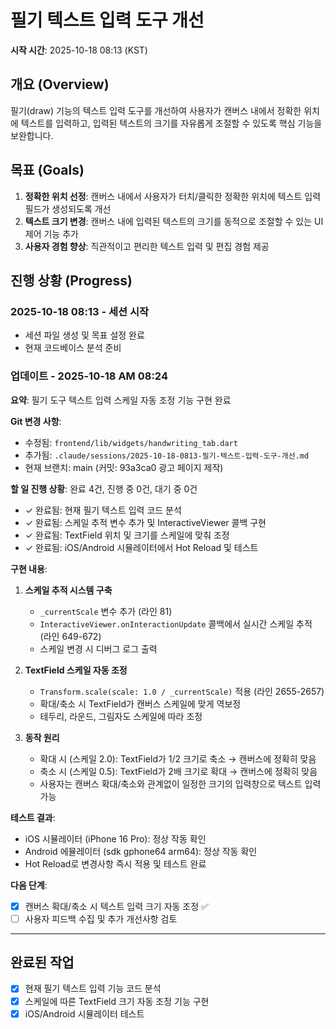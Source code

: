 # 필기 텍스트 입력 도구 개선

**시작 시간**: 2025-10-18 08:13 (KST)

## 개요 (Overview)

필기(draw) 기능의 텍스트 입력 도구를 개선하여 사용자가 캔버스 내에서 정확한 위치에 텍스트를 입력하고, 입력된 텍스트의 크기를 자유롭게 조절할 수 있도록 핵심 기능을 보완합니다.

## 목표 (Goals)

1. **정확한 위치 선정**: 캔버스 내에서 사용자가 터치/클릭한 정확한 위치에 텍스트 입력 필드가 생성되도록 개선
2. **텍스트 크기 변경**: 캔버스 내에 입력된 텍스트의 크기를 동적으로 조절할 수 있는 UI 제어 기능 추가
3. **사용자 경험 향상**: 직관적이고 편리한 텍스트 입력 및 편집 경험 제공

## 진행 상황 (Progress)

### 2025-10-18 08:13 - 세션 시작
- 세션 파일 생성 및 목표 설정 완료
- 현재 코드베이스 분석 준비

### 업데이트 - 2025-10-18 AM 08:24

**요약**: 필기 도구 텍스트 입력 스케일 자동 조정 기능 구현 완료

**Git 변경 사항**:
- 수정됨: `frontend/lib/widgets/handwriting_tab.dart`
- 추가됨: `.claude/sessions/2025-10-18-0813-필기-텍스트-입력-도구-개선.md`
- 현재 브랜치: main (커밋: 93a3ca0 광고 페이지 제작)

**할 일 진행 상황**: 완료 4건, 진행 중 0건, 대기 중 0건
- ✓ 완료됨: 현재 필기 텍스트 입력 코드 분석
- ✓ 완료됨: 스케일 추적 변수 추가 및 InteractiveViewer 콜백 구현
- ✓ 완료됨: TextField 위치 및 크기를 스케일에 맞춰 조정
- ✓ 완료됨: iOS/Android 시뮬레이터에서 Hot Reload 및 테스트

**구현 내용**:

1. **스케일 추적 시스템 구축**
   - `_currentScale` 변수 추가 (라인 81)
   - `InteractiveViewer.onInteractionUpdate` 콜백에서 실시간 스케일 추적 (라인 649-672)
   - 스케일 변경 시 디버그 로그 출력

2. **TextField 스케일 자동 조정**
   - `Transform.scale(scale: 1.0 / _currentScale)` 적용 (라인 2655-2657)
   - 확대/축소 시 TextField가 캔버스 스케일에 맞게 역보정
   - 테두리, 라운드, 그림자도 스케일에 따라 조정

3. **동작 원리**
   - 확대 시 (스케일 2.0): TextField가 1/2 크기로 축소 → 캔버스에 정확히 맞음
   - 축소 시 (스케일 0.5): TextField가 2배 크기로 확대 → 캔버스에 정확히 맞음
   - 사용자는 캔버스 확대/축소와 관계없이 일정한 크기의 입력창으로 텍스트 입력 가능

**테스트 결과**:
- iOS 시뮬레이터 (iPhone 16 Pro): 정상 작동 확인
- Android 에뮬레이터 (sdk gphone64 arm64): 정상 작동 확인
- Hot Reload로 변경사항 즉시 적용 및 테스트 완료

**다음 단계**:
- [x] 캔버스 확대/축소 시 텍스트 입력 크기 자동 조정 ✅
- [ ] 사용자 피드백 수집 및 추가 개선사항 검토

---

## 완료된 작업
- [x] 현재 필기 텍스트 입력 기능 코드 분석
- [x] 스케일에 따른 TextField 크기 자동 조정 기능 구현
- [x] iOS/Android 시뮬레이터 테스트
